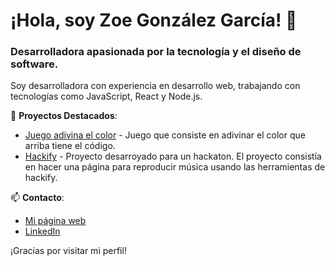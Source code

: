 # ¡Hola, soy Zoe González García! 👋

### Desarrolladora apasionada por la tecnología y el diseño de software.

Soy desarrolladora con experiencia en desarrollo web, trabajando con tecnologías como JavaScript, React y Node.js.

🚀 **Proyectos Destacados**:
- [Juego adivina el color](https://zoegongar.github.io/colores/) - Juego que consiste en adivinar el color que arriba tiene el código.
- [Hackify](#) - Proyecto desarroyado para un hackaton. El proyecto consistía en hacer una página para reproducir música usando las herramientas de hackify.

📫 **Contacto**:
- [Mi página web](#)
- [LinkedIn](https://www.linkedin.com/in/zoe-gonzalez-garcia/)

¡Gracias por visitar mi perfil!

